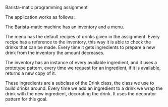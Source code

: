 Barista-matic programming assignment

The application works as follows:

The Barista-matic machine has an inventory and a menu.

The menu has the default recipes of drinks given in the assignment. Every recipe has a reference to the inventory, this way it is able to check the drinks that can be made. Every time it gets ingredients to prepare a new drink from the inventory the amount decreases.

The inventory has an instance of every available ingredient, and it uses a prototype pattern, every time we request for an ingredient, if it is available, returns a new copy of it.

These ingredients are a subclass of the Drink class, the class we use to build drinks around. Every time we add an ingredient to a drink we wrap the drink with the new ingredient, decorating the drink. It uses the decorator pattern for this goal.